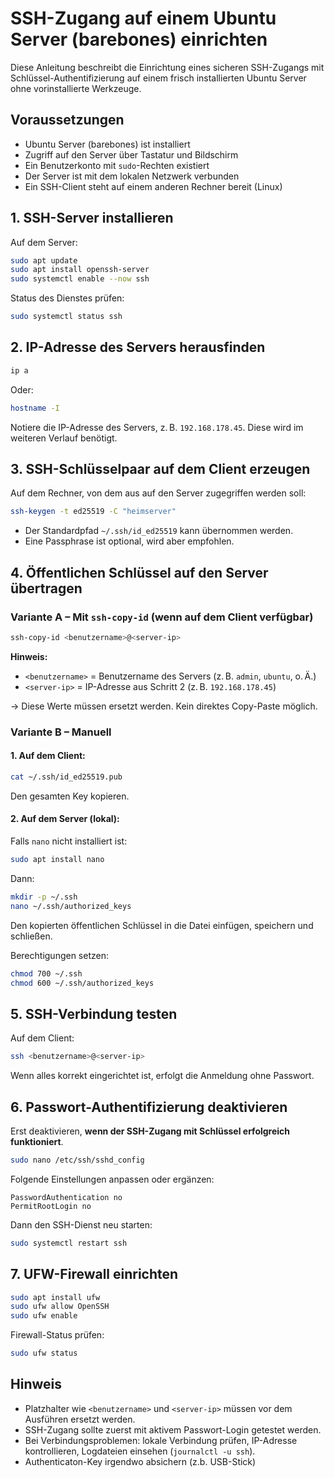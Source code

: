 # SSH-Zugang auf einem Ubuntu Server (barebones) einrichten

Diese Anleitung beschreibt die Einrichtung eines sicheren SSH-Zugangs mit Schlüssel-Authentifizierung auf einem frisch installierten Ubuntu Server ohne vorinstallierte Werkzeuge.

## Voraussetzungen

- Ubuntu Server (barebones) ist installiert
- Zugriff auf den Server über Tastatur und Bildschirm
- Ein Benutzerkonto mit `sudo`-Rechten existiert
- Der Server ist mit dem lokalen Netzwerk verbunden
- Ein SSH-Client steht auf einem anderen Rechner bereit (Linux)

## 1. SSH-Server installieren

Auf dem Server:

```bash
sudo apt update
sudo apt install openssh-server
sudo systemctl enable --now ssh
````

Status des Dienstes prüfen:

```bash
sudo systemctl status ssh
```

## 2. IP-Adresse des Servers herausfinden

```bash
ip a
```

Oder:

```bash
hostname -I
```

Notiere die IP-Adresse des Servers, z. B. `192.168.178.45`. Diese wird im weiteren Verlauf benötigt.

## 3. SSH-Schlüsselpaar auf dem Client erzeugen

Auf dem Rechner, von dem aus auf den Server zugegriffen werden soll:

```bash
ssh-keygen -t ed25519 -C "heimserver"
```

* Der Standardpfad `~/.ssh/id_ed25519` kann übernommen werden.
* Eine Passphrase ist optional, wird aber empfohlen.

## 4. Öffentlichen Schlüssel auf den Server übertragen

### Variante A – Mit `ssh-copy-id` (wenn auf dem Client verfügbar)

```bash
ssh-copy-id <benutzername>@<server-ip>
```

**Hinweis:**

* `<benutzername>` = Benutzername des Servers (z. B. `admin`, `ubuntu`, o. Ä.)
* `<server-ip>` = IP-Adresse aus Schritt 2 (z. B. `192.168.178.45`)

→ Diese Werte müssen ersetzt werden. Kein direktes Copy-Paste möglich.

### Variante B – Manuell

#### 1. Auf dem Client:

```bash
cat ~/.ssh/id_ed25519.pub
```

Den gesamten Key kopieren.

#### 2. Auf dem Server (lokal):

Falls `nano` nicht installiert ist:

```bash
sudo apt install nano
```

Dann:

```bash
mkdir -p ~/.ssh
nano ~/.ssh/authorized_keys
```

Den kopierten öffentlichen Schlüssel in die Datei einfügen, speichern und schließen.

Berechtigungen setzen:

```bash
chmod 700 ~/.ssh
chmod 600 ~/.ssh/authorized_keys
```

## 5. SSH-Verbindung testen

Auf dem Client:

```bash
ssh <benutzername>@<server-ip>
```

Wenn alles korrekt eingerichtet ist, erfolgt die Anmeldung ohne Passwort.

## 6. Passwort-Authentifizierung deaktivieren 

Erst deaktivieren, **wenn der SSH-Zugang mit Schlüssel erfolgreich funktioniert**.

```bash
sudo nano /etc/ssh/sshd_config
```

Folgende Einstellungen anpassen oder ergänzen:

```text
PasswordAuthentication no
PermitRootLogin no
```

Dann den SSH-Dienst neu starten:

```bash
sudo systemctl restart ssh
```

## 7. UFW-Firewall einrichten

```bash
sudo apt install ufw
sudo ufw allow OpenSSH
sudo ufw enable
```

Firewall-Status prüfen:

```bash
sudo ufw status
```

## Hinweis

* Platzhalter wie `<benutzername>` und `<server-ip>` müssen vor dem Ausführen ersetzt werden.
* SSH-Zugang sollte zuerst mit aktivem Passwort-Login getestet werden.
* Bei Verbindungsproblemen: lokale Verbindung prüfen, IP-Adresse kontrollieren, Logdateien einsehen (`journalctl -u ssh`).
* Authenticaton-Key irgendwo absichern (z.b. USB-Stick)
